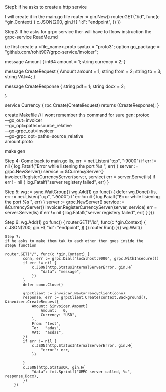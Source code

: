 Step1:
if he asks to create a http service

I will create it in the main.go file
router := gin.New()
router.GET("/id", func(c *gin.Context) {
			c.JSON(200, gin.H{
				"id": "endpoint",
			})
		})


Step2:
If he asks for grpc service 
then will have to floow instruction the grpc-service ReadMe.md

i.e first create a <file_name>.proto
syntax = "proto3";
option go_package = "github.com/rohit907/grpc-service/invoicer";

message Amount {
  int64 amount = 1;
  string currency = 2;
}

message CreateRequest {
  Amount amount = 1;
  string from = 2;
  string to = 3;
  string VAt=4;
}

message CreateResponse {
  string pdf = 1;
  string docx = 2;

}

service Currency {
  rpc Create(CreateRequest) returns (CreateResponse);
}


create Makefile
// i wont remember this command for sure
gen:
	protoc \
    --go_out=invoicer \
    --go_opt=paths=source_relative \
    --go-grpc_out=invoicer \
    --go-grpc_opt=paths=source_relative \
    amount.proto

 make gen  


 Step 4:
 Come back to main.go 
 	lis, err := net.Listen("tcp", ":9000")
		if err != nil {
			log.Fatalf("Error while listening the port %s ", err)
		}
		server := grpc.NewServer()
		service := &CurrencyServer{}
		invoicer.RegisterCurrencyServer(server, service)
		err = server.Serve(lis)
		if err != nil {
			log.Fatalf("server registery failed", err)
        }


Step 5:
wg := sync.WaitGroup{}
wg.Add(1)
	go func() {
		defer wg.Done()
		lis, err := net.Listen("tcp", ":9000")
		if err != nil {
			log.Fatalf("Error while listening the port %s ", err)
		}
		server := grpc.NewServer()
		service := &CurrencyServer{}
		invoicer.RegisterCurrencyServer(server, service)
		err = server.Serve(lis)
		if err != nil {
			log.Fatalf("server registery failed", err)
		}
	}()


Step 6:
    wg.Add(1)
	go func() {
		router.GET("/id", func(c *gin.Context) {
			c.JSON(200, gin.H{
				"id": "endpoint",
			})
		})
        router.Run()
    }()
	wg.Wait()


    Step 7:
    if he asks to make them tak to each other then goes inside the 
    step6 function

    router.GET("/", func(c *gin.Context) {
			conn, err := grpc.Dial("localhost:9000", grpc.WithInsecure())
			if err != nil {
				c.JSON(http.StatusInternalServerError, gin.H{
					"data": "message",
				})
			}
			defer conn.Close()

			grpcClient := invoicer.NewCurrencyClient(conn)
			response, err := grpcClient.Create(context.Background(), &invoicer.CreateRequest{
				Amount: &invoicer.Amount{
					Amount:   0,
					Currency: "USD",
				},
				From: "test",
				To:   "adas",
				VAt:  "asdas",
			})
			if err != nil {
				c.JSON(http.StatusInternalServerError, gin.H{
					"error": err,
				})

			}
			c.JSON(http.StatusOK, gin.H{
				"data": fmt.Sprintf("GRPC server called, %s", response.Docx),
			})
		})